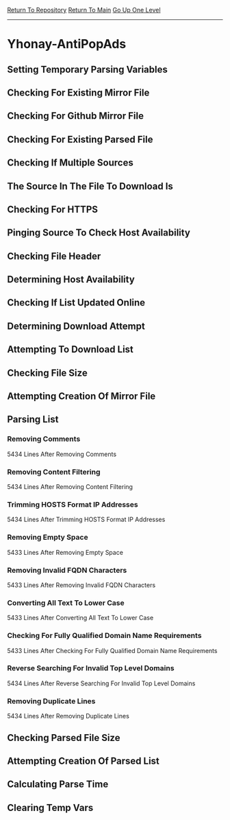 [Return To Repository](https://github.com/deathbybandaid/piholeparser/)
[Return To Main](https://github.com/deathbybandaid/piholeparser/blob/master/RecentRunLogs/Mainlog.md)
[Go Up One Level](https://github.com/deathbybandaid/piholeparser/blob/master/RecentRunLogs/TopLevelScripts/30-Processing-External-Blacklists.md)
____________________________________
# Yhonay-AntiPopAds
## Setting Temporary Parsing Variables
## Checking For Existing Mirror File
## Checking For Github Mirror File
## Checking For Existing Parsed File
## Checking If Multiple Sources
## The Source In The File To Download Is
## Checking For HTTPS
## Pinging Source To Check Host Availability
## Checking File Header
## Determining Host Availability
## Checking If List Updated Online
## Determining Download Attempt
## Attempting To Download List
## Checking File Size
## Attempting Creation Of Mirror File
## Parsing List
### Removing Comments
5434 Lines After Removing Comments
### Removing Content Filtering
5434 Lines After Removing Content Filtering
### Trimming HOSTS Format IP Addresses
5434 Lines After Trimming HOSTS Format IP Addresses
### Removing Empty Space
5433 Lines After Removing Empty Space
### Removing Invalid FQDN Characters
5433 Lines After Removing Invalid FQDN Characters
### Converting All Text To Lower Case
5433 Lines After Converting All Text To Lower Case
### Checking For Fully Qualified Domain Name Requirements
5433 Lines After Checking For Fully Qualified Domain Name Requirements
### Reverse Searching For Invalid Top Level Domains
5434 Lines After Reverse Searching For Invalid Top Level Domains
### Removing Duplicate Lines
5434 Lines After Removing Duplicate Lines
## Checking Parsed File Size
## Attempting Creation Of Parsed List
## Calculating Parse Time
## Clearing Temp Vars
